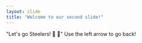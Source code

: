 ```yaml
---
layout: slide
title: "Welcome to our second slide!"
---
```

"Let's go Steelers! :yellow_heart: :black_heart:"
Use the left arrow to go back!
